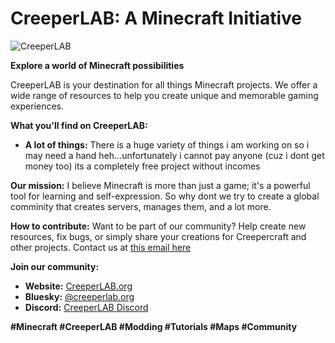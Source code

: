 # CreeperLAB: A Minecraft Initiative

![CreeperLAB](https://creeperlab.carrd.co/assets/images/card.jpg?v=e7364c06)

**Explore a world of Minecraft possibilities**

CreeperLAB is your destination for all things Minecraft projects. We offer a wide range of resources to help you create unique and memorable gaming experiences.

**What you'll find on CreeperLAB:**
* **A lot of things:** There is a huge variety of things i am working on so i may need a hand heh...unfortunately i cannot pay anyone (cuz i dont get money too) its a completely free project without incomes

**Our mission:**
I believe Minecraft is more than just a game; it's a powerful tool for learning and self-expression. So why dont we try to create a global comminity that creates servers, manages them, and a lot more.

**How to contribute:**
Want to be part of our community? Help create new resources, fix bugs, or simply share your creations for Creepercraft and other projects. Contact us at [this email here](mailto:support@creepercraft.store)

**Join our community:**
* **Website:** [CreeperLAB.org](https://creeperlab.org)
* **Bluesky:** [@creeperlab.org](https://bsky.app/profile/creeperlab.org)
* **Discord:** [CreeperLAB Discord](https://creeperlab.org/discord)

**#Minecraft #CreeperLAB #Modding #Tutorials #Maps #Community**
